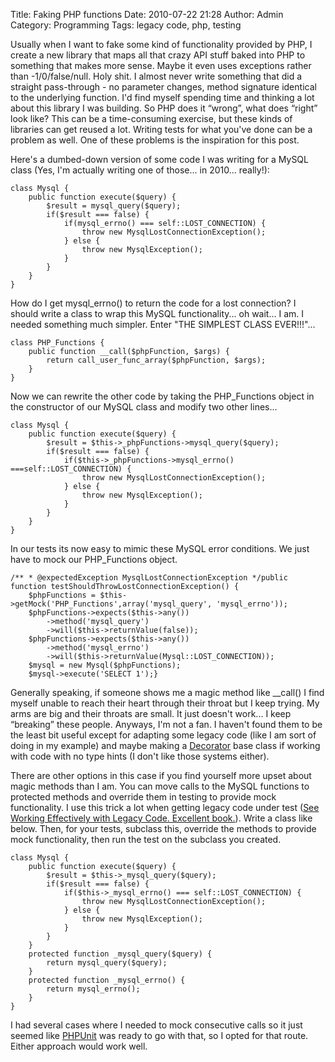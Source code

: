 Title: Faking PHP functions
Date: 2010-07-22 21:28
Author: Admin
Category: Programming
Tags: legacy code, php, testing

Usually when I want to fake some kind of functionality provided by PHP,
I create a new library that maps all that crazy API stuff baked into PHP
to something that makes more sense. Maybe it even uses exceptions rather
than -1/0/false/null. Holy shit. I almost never write something that did
a straight pass-through - no parameter changes, method signature
identical to the underlying function. I'd find myself spending time and
thinking a lot about this library I was building. So PHP does it
“wrong”, what does “right” look like? This can be a time-consuming
exercise, but these kinds of libraries can get reused a lot. Writing
tests for what you've done can be a problem as well. One of these
problems is the inspiration for this post.

Here's a dumbed-down version of some code I was writing for a MySQL
class (Yes, I'm actually writing one of those... in 2010... really!):

~~~~ {name="code"}
class Mysql {
    public function execute($query) {
        $result = mysql_query($query);
        if($result === false) {
            if(mysql_errno() === self::LOST_CONNECTION) {
                throw new MysqlLostConnectionException();
            } else {
                throw new MysqlException();
            }
        }
    }
}
~~~~

How do I get mysql\_errno() to return the code for a lost connection? I
should write a class to wrap this MySQL functionality... oh wait... I
am. I needed something much simpler. Enter "THE SIMPLEST CLASS
EVER!!!"...

~~~~ {name="code"}
class PHP_Functions {
    public function __call($phpFunction, $args) {
        return call_user_func_array($phpFunction, $args);
    }
}
~~~~

Now we can rewrite the other code by taking the PHP\_Functions object in
the constructor of our MySQL class and modify two other lines...

~~~~ {name="code"}
class Mysql {
    public function execute($query) {
        $result = $this->_phpFunctions->mysql_query($query);
        if($result === false) {
            if($this->_phpFunctions->mysql_errno() ===self::LOST_CONNECTION) {
                throw new MysqlLostConnectionException();
            } else {
                throw new MysqlException();
            }
        }
    }
}
~~~~

In our tests its now easy to mimic these MySQL error conditions. We just
have to mock our PHP\_Functions object.

~~~~ {name="code"}
/** * @expectedException MysqlLostConnectionException */public function testShouldThrowLostConnectionException() {
    $phpFunctions = $this->getMock('PHP_Functions',array('mysql_query', 'mysql_errno'));
    $phpFunctions->expects($this->any())
        ->method('mysql_query')
        ->will($this->returnValue(false));
    $phpFunctions->expects($this->any())
        ->method('mysql_errno')
        ->will($this->returnValue(Mysql::LOST_CONNECTION));
    $mysql = new Mysql($phpFunctions);
    $mysql->execute('SELECT 1');}
~~~~

Generally speaking, if someone shows me a magic method like \_\_call() I
find myself unable to reach their heart through their throat but I keep
trying. My arms are big and their throats are small. It just doesn't
work... I keep “breaking” these people. Anyways, I'm not a fan. I
haven't found them to be the least bit useful except for adapting some
legacy code (like I am sort of doing in my example) and maybe making a
[Decorator][] base class if working with code with no type hints (I
don't like those systems either).

There are other options in this case if you find yourself more upset
about magic methods than I am. You can move calls to the MySQL functions
to protected methods and override them in testing to provide mock
functionality. I use this trick a lot when getting legacy code under
test ([See Working Effectively with Legacy Code. Excellent book.][]).
Write a class like below. Then, for your tests, subclass this, override
the methods to provide mock functionality, then run the test on the
subclass you created.

~~~~ {name="code"}
class Mysql {
    public function execute($query) {
        $result = $this->_mysql_query($query);
        if($result === false) {
            if($this->_mysql_errno() === self::LOST_CONNECTION) {
                throw new MysqlLostConnectionException();
            } else {
                throw new MysqlException();
            }
        }
    }
    protected function _mysql_query($query) {
        return mysql_query($query);
    }
    protected function _mysql_errno() {
        return mysql_errno();
    }
}
~~~~

I had several cases where I needed to mock consecutive calls so it just
seemed like [PHPUnit][] was ready to go with that, so I opted for that
route. Either approach would work well.

[Decorator]: http://en.wikipedia.org/wiki/Decorator_pattern
  [See Working Effectively with Legacy Code. Excellent book.]: http://www.amazon.com/Working-Effectively-Legacy-Michael-Feathers/dp/0131177052
  [PHPUnit]: http://www.phpunit.de/
